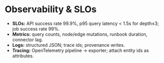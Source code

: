 # Observability & SLOs

- **SLOs:** API success rate 99.9%, p95 query latency < 1.5s for depth≤3; job success rate 99%.
- **Metrics:** query counts, node/edge mutations, runbook duration, connector lag.
- **Logs:** structured JSON; trace ids; provenance writes.
- **Tracing:** OpenTelemetry pipeline → exporter; attach entity ids as attributes.
